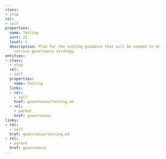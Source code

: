 ```yaml
---
class:
- stop
rel:
- self
properties:
  name: Testing
  sort: 23
  level: 1
  description: Plan for the testing guidance that will be needed to drive a wider
    service governance strategy.
entities:
- class:
  - stop
  rel:
  - self
  properties:
    name: Testing
  links:
  - rel:
    - self
    href: governance/testing.md
  - rel:
    - parent
    href: governance/
links:
- rel:
  - self
  href: governance/testing.md
- rel:
  - parent
  href: governance/
...
```

